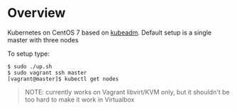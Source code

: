 # Overview
Kubernetes on CentOS 7 based on [kubeadm](http://kubernetes.io/docs/admin/kubeadm/). Default setup is a single master with three nodes

To setup type:

```
$ sudo ./up.sh
$ sudo vagrant ssh master
[vagrant@master]$ kubectl get nodes
```

> NOTE: currently works on Vagrant libvirt/KVM only, but it shouldn't be too hard to make it work in Virtualbox